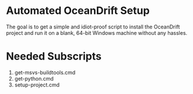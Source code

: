 # Automated OceanDrift Setup

The goal is to get a simple and idiot-proof script to install the OceanDrift project and run it on a blank, 64-bit Windows machine without any hassles.


# Needed Subscripts

1. get-msvs-buildtools.cmd
2. get-python.cmd
3. setup-project.cmd
